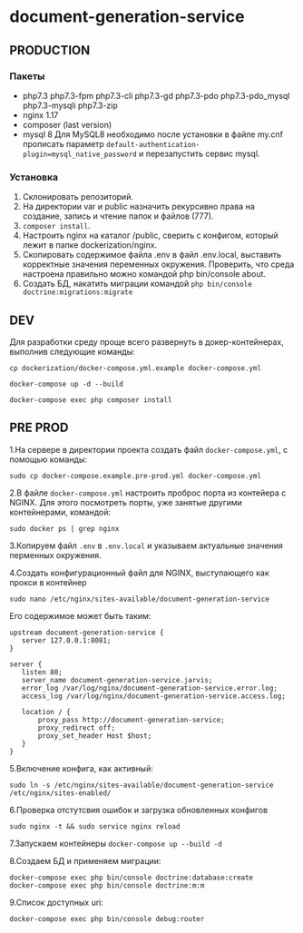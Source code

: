 # document-generation-service

## PRODUCTION

### Пакеты

- php7.3 php7.3-fpm php7.3-cli php7.3-gd php7.3-pdo php7.3-pdo_mysql php7.3-mysqli php7.3-zip
- nginx 1.17
- composer (last version)
- mysql 8
Для MySQL8 необходимо после установки в файле my.cnf прописать параметр `default-authentication-plugin=mysql_native_password` и перезапустить сервис mysql.

### Установка

1. Склонировать репозиторий.
2. На директории var и public назначить рекурсивно права на создание, запись и чтение папок и файлов (777).
3. `composer install`.
4. Настроить nginx на каталог /public, сверить с конфигом, который лежит в папке dockerization/nginx.
5. Скопировать содержимое файла .env в файл .env.local, выставить корректные значения переменных окружения. Проверить, что среда настроена правильно можно командой php bin/console about.
6. Создать БД, накатить миграции командой `php bin/console doctrine:migrations:migrate`

## DEV

Для разработки среду проще всего развернуть в докер-контейнерах, выполнив следующие команды:

```cp dockerization/docker-compose.yml.example docker-compose.yml```

```docker-compose up -d --build```

```docker-compose exec php composer install```

## PRE PROD

1.На сервере в директории проекта создать файл `docker-compose.yml`, с помощью команды:
```
sudo cp docker-compose.example.pre-prod.yml docker-compose.yml
```
 
 2.В файле  `docker-compose.yml` настроить проброс порта из контейера с NGINX.
 Для этого посмотреть порты, уже занятые другими контейнерами, командой:
```
sudo docker ps | grep nginx
```
3.Копируем файл ``.env`` в ``.env.local`` и указываем актуальные значения перменных окружения.

4.Создать конфигурационный файл для NGINX, выступающего как прокси в контейнер
```
sudo nano /etc/nginx/sites-available/document-generation-service
```
Его содержимое может быть таким:
````
upstream document-generation-service {
   server 127.0.0.1:8081;
}

server {
   listen 80;
   server_name document-generation-service.jarvis;
   error_log /var/log/nginx/document-generation-service.error.log;
   access_log /var/log/nginx/document-generation-service.access.log;

   location / {
       proxy_pass http://document-generation-service;
       proxy_redirect off;
       proxy_set_header Host $host;
   }
}

````
5.Включение конфига, как активный:
```
sudo ln -s /etc/nginx/sites-available/document-generation-service /etc/nginx/sites-enabled/
```

6.Проверка отстутсвия ошибок и загрузка обновленных конфигов 
```
sudo nginx -t && sudo service nginx reload
```

7.Запускаем контейнеры ``docker-compose up --build -d``

8.Создаем БД и применяем миграции:
```
docker-compose exec php bin/console doctrine:database:create
docker-compose exec php bin/console doctrine:m:m
```
9.Список доступных uri:
````
docker-compose exec php bin/console debug:router
```` 